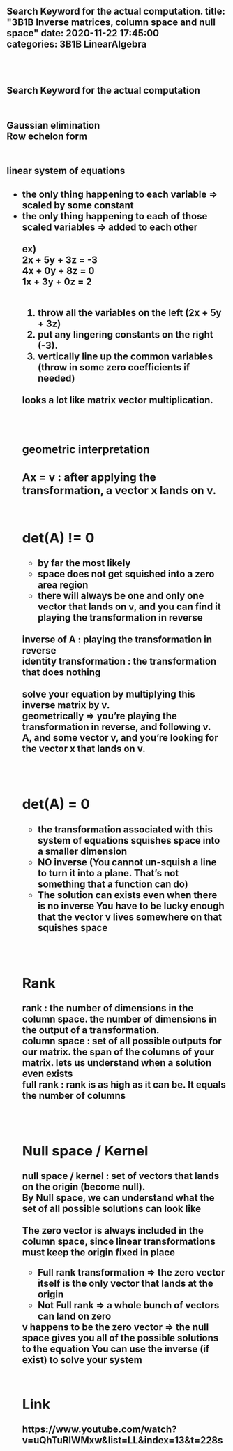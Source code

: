 Search Keyword for the actual computation. 
title: "3B1B Inverse matrices, column space and null space"	
date: 2020-11-22 17:45:00	
categories: 3B1B LinearAlgebra
---	
<br>
<br>
<h2>Search Keyword for the actual computation<h2>
<br>
Gaussian elimination <br>
Row echelon form<br>
<br>
<h2>linear system of equations <h2>
<ul>
<li> the only thing happening to each variable => scaled by some constant </li>
<li> the only thing happening to each of those scaled variables => added to each other</li> 
<br>
ex)<br> 
2x + 5y + 3z = -3 <br>
4x + 0y + 8z = 0 <br>
1x + 3y + 0z = 2 <br>
<br>
<ol>
<li>throw all the variables on the left (2x + 5y + 3z)</li>
<li>put any lingering constants on the right (-3). </li>
<li>vertically line up the common variables (throw in some zero coefficients if needed)</li>
</ol>
<br>
looks a lot like matrix vector multiplication. <br>
<br>
<br>
<h3> geometric interpretation <h3>
Ax = v : after applying the transformation, a vector x lands on v. 
<br>
<br>
<h2>det(A) != 0</h2>
<ul>
<li> by far the most likely</li>
<li> space does not get squished into a zero area region</li>
<li> there will always be one and only one vector that lands on v, and you can find it playing the transformation in reverse</li>
</ul>
<br>
inverse of A : playing the transformation in reverse <br> 
identity transformation : the transformation that does nothing <br>
<br>
solve your equation by multiplying this inverse matrix by v. <br>
geometrically => you’re playing the transformation in reverse, and following v. <br>
A, and some vector v, and you’re looking for the vector x that lands on v. <br>
<br>
<br>
<h2>det(A) = 0</h2>
<ul>
<li>the transformation associated with this system of equations squishes space into a smaller dimension </li>
<li>NO inverse (You cannot un-squish a line to turn it into a plane. That’s not something that a function can do) </li>
<li>The solution can exists even when there is no inverse You have to be lucky enough that the vector v lives somewhere on that  squishes space </li>
</ul>
<br>
<br>
<h2>Rank</h2>
rank : the number of dimensions in the column space. the number of dimensions in the output of a transformation. <br>
column space : set of all possible outputs for our matrix. the span of the columns of your matrix.  lets us understand when a solution even exists <br>
full rank :  rank is as high as it can be. It equals the number of columns <br>
<br>
<br>
<h2>Null space / Kernel</h2> 
null space / kernel : set of vectors that lands on the origin (become null). <br>
By Null space, we can understand what the set of all possible solutions can look like<br>
<br>
The zero vector is always included in the column space, since linear transformations must keep the origin fixed in place<br>
<ul>
<li> Full rank transformation  => the zero vector itself is the only vector that lands at the origin </li>
<li> Not Full rank => a whole bunch of vectors can land on zero </li>
</ul>
v happens to be the zero vector => the null space gives you all of the possible solutions to the equation
You can use the inverse (if exist) to solve your system
<br>
<br>
<h2>Link</h2>
https://www.youtube.com/watch?v=uQhTuRlWMxw&list=LL&index=13&t=228s
